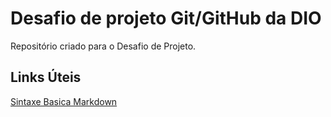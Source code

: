 # Desafio de projeto Git/GitHub da DIO
Repositório criado para o Desafio de Projeto.

## Links Úteis
[Sintaxe Basica Markdown](https://www.markdownguide.org/)
